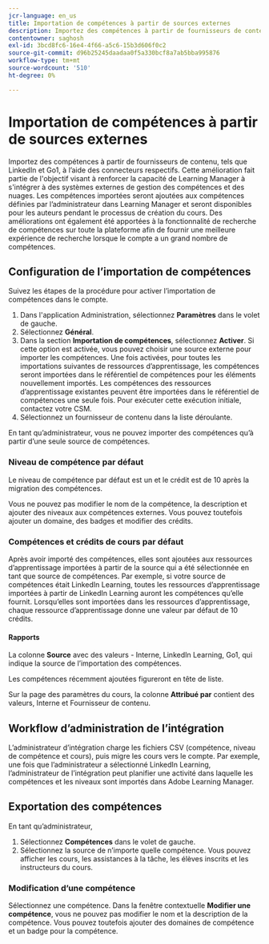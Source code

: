 ```yaml
---
jcr-language: en_us
title: Importation de compétences à partir de sources externes
description: Importez des compétences à partir de fournisseurs de contenu, tels que LinkedIn et Go1, à l’aide des connecteurs respectifs.  Les compétences importées seront ajoutées aux compétences définies par l’administrateur dans Learning Manager et seront disponibles pour les auteurs pendant le processus de création du cours.
contentowner: saghosh
exl-id: 3bcd8fc6-16e4-4f66-a5c6-15b3d606f0c2
source-git-commit: d96b25245daadaa0f5a330bcf8a7ab5bba995876
workflow-type: tm+mt
source-wordcount: '510'
ht-degree: 0%

---
```


# Importation de compétences à partir de sources externes

Importez des compétences à partir de fournisseurs de contenu, tels que LinkedIn et Go1, à l’aide des connecteurs respectifs. Cette amélioration fait partie de l&#39;objectif visant à renforcer la capacité de Learning Manager à s&#39;intégrer à des systèmes externes de gestion des compétences et des nuages. Les compétences importées seront ajoutées aux compétences définies par l’administrateur dans Learning Manager et seront disponibles pour les auteurs pendant le processus de création du cours. Des améliorations ont également été apportées à la fonctionnalité de recherche de compétences sur toute la plateforme afin de fournir une meilleure expérience de recherche lorsque le compte a un grand nombre de compétences.

## Configuration de l’importation de compétences

Suivez les étapes de la procédure pour activer l’importation de compétences dans le compte.

1. Dans l&#39;application Administration, sélectionnez **Paramètres** dans le volet de gauche.
1. Sélectionnez **Général**.
1. Dans la section **Importation de compétences**, sélectionnez **Activer**. Si cette option est activée, vous pouvez choisir une source externe pour importer les compétences. Une fois activées, pour toutes les importations suivantes de ressources d’apprentissage, les compétences seront importées dans le référentiel de compétences pour les éléments nouvellement importés. Les compétences des ressources d’apprentissage existantes peuvent être importées dans le référentiel de compétences une seule fois. Pour exécuter cette exécution initiale, contactez votre CSM.
1. Sélectionnez un fournisseur de contenu dans la liste déroulante.

En tant qu’administrateur, vous ne pouvez importer des compétences qu’à partir d’une seule source de compétences.

### Niveau de compétence par défaut

Le niveau de compétence par défaut est un et le crédit est de 10 après la migration des compétences.

Vous ne pouvez pas modifier le nom de la compétence, la description et ajouter des niveaux aux compétences externes. Vous pouvez toutefois ajouter un domaine, des badges et modifier des crédits.

### Compétences et crédits de cours par défaut

Après avoir importé des compétences, elles sont ajoutées aux ressources d’apprentissage importées à partir de la source qui a été sélectionnée en tant que source de compétences. Par exemple, si votre source de compétences était LinkedIn Learning, toutes les ressources d’apprentissage importées à partir de LinkedIn Learning auront les compétences qu’elle fournit. Lorsqu’elles sont importées dans les ressources d’apprentissage, chaque ressource d’apprentissage donne une valeur par défaut de 10 crédits.

#### Rapports

La colonne **Source** avec des valeurs - Interne, LinkedIn Learning, Go1, qui indique la source de l’importation des compétences.

Les compétences récemment ajoutées figureront en tête de liste.

Sur la page des paramètres du cours, la colonne **Attribué par** contient des valeurs, Interne et Fournisseur de contenu.


## Workflow d’administration de l’intégration

L’administrateur d’intégration charge les fichiers CSV (compétence, niveau de compétence et cours), puis migre les cours vers le compte. Par exemple, une fois que l’administrateur a sélectionné LinkedIn Learning, l’administrateur de l’intégration peut planifier une activité dans laquelle les compétences et les niveaux sont importés dans Adobe Learning Manager.

## Exportation des compétences

En tant qu’administrateur,

1. Sélectionnez **Compétences** dans le volet de gauche.
1. Sélectionnez la source de n’importe quelle compétence. Vous pouvez afficher les cours, les assistances à la tâche, les élèves inscrits et les instructeurs du cours.

### Modification d’une compétence

Sélectionnez une compétence. Dans la fenêtre contextuelle **Modifier une compétence**, vous ne pouvez pas modifier le nom et la description de la compétence. Vous pouvez toutefois ajouter des domaines de compétence et un badge pour la compétence.
